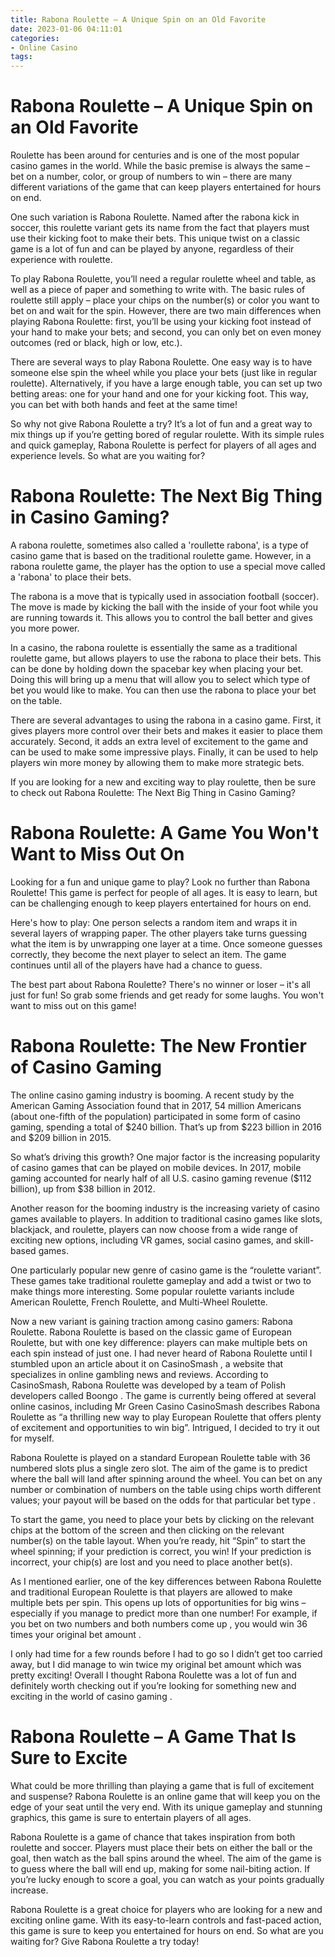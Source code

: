 ```yaml
---
title: Rabona Roulette – A Unique Spin on an Old Favorite 
date: 2023-01-06 04:11:01
categories:
- Online Casino
tags:
---
```



#  Rabona Roulette – A Unique Spin on an Old Favorite 

Roulette has been around for centuries and is one of the most popular casino games in the world. While the basic premise is always the same – bet on a number, color, or group of numbers to win – there are many different variations of the game that can keep players entertained for hours on end.

One such variation is Rabona Roulette. Named after the rabona kick in soccer, this roulette variant gets its name from the fact that players must use their kicking foot to make their bets. This unique twist on a classic game is a lot of fun and can be played by anyone, regardless of their experience with roulette.

To play Rabona Roulette, you’ll need a regular roulette wheel and table, as well as a piece of paper and something to write with. The basic rules of roulette still apply – place your chips on the number(s) or color you want to bet on and wait for the spin. However, there are two main differences when playing Rabona Roulette: first, you’ll be using your kicking foot instead of your hand to make your bets; and second, you can only bet on even money outcomes (red or black, high or low, etc.).

There are several ways to play Rabona Roulette. One easy way is to have someone else spin the wheel while you place your bets (just like in regular roulette). Alternatively, if you have a large enough table, you can set up two betting areas: one for your hand and one for your kicking foot. This way, you can bet with both hands and feet at the same time!

So why not give Rabona Roulette a try? It’s a lot of fun and a great way to mix things up if you’re getting bored of regular roulette. With its simple rules and quick gameplay, Rabona Roulette is perfect for players of all ages and experience levels. So what are you waiting for?

#  Rabona Roulette: The Next Big Thing in Casino Gaming? 

A rabona roulette, sometimes also called a 'roullette rabona', is a type of casino game that is based on the traditional roulette game. However, in a rabona roulette game, the player has the option to use a special move called a 'rabona' to place their bets. 

The rabona is a move that is typically used in association football (soccer). The move is made by kicking the ball with the inside of your foot while you are running towards it. This allows you to control the ball better and gives you more power. 

In a casino, the rabona roulette is essentially the same as a traditional roulette game, but allows players to use the rabona to place their bets. This can be done by holding down the spacebar key when placing your bet. Doing this will bring up a menu that will allow you to select which type of bet you would like to make. You can then use the rabona to place your bet on the table. 

There are several advantages to using the rabona in a casino game. First, it gives players more control over their bets and makes it easier to place them accurately. Second, it adds an extra level of excitement to the game and can be used to make some impressive plays. Finally, it can be used to help players win more money by allowing them to make more strategic bets. 

If you are looking for a new and exciting way to play roulette, then be sure to check out Rabona Roulette: The Next Big Thing in Casino Gaming?

#  Rabona Roulette: A Game You Won't Want to Miss Out On 

Looking for a fun and unique game to play? Look no further than Rabona Roulette! This game is perfect for people of all ages. It is easy to learn, but can be challenging enough to keep players entertained for hours on end.

Here's how to play: One person selects a random item and wraps it in several layers of wrapping paper. The other players take turns guessing what the item is by unwrapping one layer at a time. Once someone guesses correctly, they become the next player to select an item. The game continues until all of the players have had a chance to guess.

The best part about Rabona Roulette? There's no winner or loser – it's all just for fun! So grab some friends and get ready for some laughs. You won't want to miss out on this game!

#  Rabona Roulette: The New Frontier of Casino Gaming 

The online casino gaming industry is booming. A recent study by the American Gaming Association found that in 2017, 54 million Americans (about one-fifth of the population) participated in some form of casino gaming, spending a total of $240 billion. That’s up from $223 billion in 2016 and $209 billion in 2015.

So what’s driving this growth? One major factor is the increasing popularity of casino games that can be played on mobile devices. In 2017, mobile gaming accounted for nearly half of all U.S. casino gaming revenue ($112 billion), up from $38 billion in 2012.

Another reason for the booming industry is the increasing variety of casino games available to players. In addition to traditional casino games like slots, blackjack, and roulette, players can now choose from a wide range of exciting new options, including VR games, social casino games, and skill-based games.

One particularly popular new genre of casino game is the “roulette variant”. These games take traditional roulette gameplay and add a twist or two to make things more interesting. Some popular roulette variants include American Roulette, French Roulette, and Multi-Wheel Roulette.

Now a new variant is gaining traction among casino gamers: Rabona Roulette. Rabona Roulette is based on the classic game of European Roulette, but with one key difference: players can make multiple bets on each spin instead of just one.
I had never heard of Rabona Roulette until I stumbled upon an article about it on CasinoSmash , a website that specializes in online gambling news and reviews. According to CasinoSmash, Rabona Roulette was developed by a team of Polish developers called Boongo . The game is currently being offered at several online casinos, including Mr Green Casino 
CasinoSmash describes Rabona Roulette as “a thrilling new way to play European Roulette that offers plenty of excitement and opportunities to win big”. Intrigued, I decided to try it out for myself.

Rabona Roulette is played on a standard European Roulette table with 36 numbered slots plus a single zero slot. The aim of the game is to predict where the ball will land after spinning around the wheel. You can bet on any number or combination of numbers on the table using chips worth different values; your payout will be based on the odds for that particular bet type . 

To start the game, you need to place your bets by clicking on the relevant chips at the bottom of the screen and then clicking on the relevant number(s) on the table layout. When you’re ready, hit “Spin” to start the wheel spinning; if your prediction is correct, you win! If your prediction is incorrect, your chip(s) are lost and you need to place another bet(s). 


As I mentioned earlier, one of the key differences between Rabona Roulette and traditional European Roulette is that players are allowed to make multiple bets per spin. This opens up lots of opportunities for big wins – especially if you manage to predict more than one number! For example, if you bet on two numbers and both numbers come up , you would win 36 times your original bet amount . 

I only had time for a few rounds before I had to go so I didn’t get too carried away, but I did manage to win twice my original bet amount which was pretty exciting! Overall I thought Rabona Roulette was a lot of fun and definitely worth checking out if you’re looking for something new and exciting in the world of casino gaming .

#  Rabona Roulette – A Game That Is Sure to Excite

What could be more thrilling than playing a game that is full of excitement and suspense? Rabona Roulette is an online game that will keep you on the edge of your seat until the very end. With its unique gameplay and stunning graphics, this game is sure to entertain players of all ages.

Rabona Roulette is a game of chance that takes inspiration from both roulette and soccer. Players must place their bets on either the ball or the goal, then watch as the ball spins around the wheel. The aim of the game is to guess where the ball will end up, making for some nail-biting action. If you’re lucky enough to score a goal, you can watch as your points gradually increase.

Rabona Roulette is a great choice for players who are looking for a new and exciting online game. With its easy-to-learn controls and fast-paced action, this game is sure to keep you entertained for hours on end. So what are you waiting for? Give Rabona Roulette a try today!